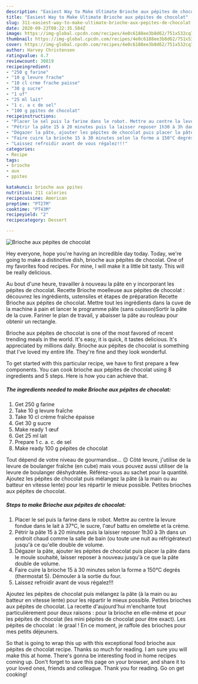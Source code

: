 ```yaml
---
description: "Easiest Way to Make Ultimate Brioche aux pépites de chocolat"
title: "Easiest Way to Make Ultimate Brioche aux pépites de chocolat"
slug: 311-easiest-way-to-make-ultimate-brioche-aux-pepites-de-chocolat
date: 2020-09-23T08:22:35.584Z
image: https://img-global.cpcdn.com/recipes/4e0c6188ee3b8d62/751x532cq70/brioche-aux-pepites-de-chocolat-photo-principale-de-la-recette.jpg
thumbnail: https://img-global.cpcdn.com/recipes/4e0c6188ee3b8d62/751x532cq70/brioche-aux-pepites-de-chocolat-photo-principale-de-la-recette.jpg
cover: https://img-global.cpcdn.com/recipes/4e0c6188ee3b8d62/751x532cq70/brioche-aux-pepites-de-chocolat-photo-principale-de-la-recette.jpg
author: Harvey Christensen
ratingvalue: 4.7
reviewcount: 30819
recipeingredient:
- "250 g farine"
- "10 g levure frache"
- "10 cl crme frache paisse"
- "30 g sucre"
- "1 uf"
- "25 ml lait"
- "1 c. a c de sel"
- "100 g ppites de chocolat"
recipeinstructions:
- "Placer le sel puis la farine dans le robot. Mettre au centre la levure fondue dans le lait à 37°C, le sucre, l&#39;œuf battu en omelette et la crème."
- "Pétrir la pâte 15 à 20 minutes puis la laisser reposer 1h30 à 3h dans un endroit chaud comme la salle de bain (ou toute une nuit au réfrigérateur) jusqu&#39;à ce qu&#39;elle double de volume."
- "Dégazer la pâte, ajouter les pépites de chocolat puis placer la pâte dans le moule souhaité, laisser reposer à nouveau jusqu&#39;à ce que la pâte double de volume."
- "Faire cuire la brioche 15 à 30 minutes selon la forme a 150°C degrés (thermostat 5). Démouler à la sortie du four."
- "Laissez refroidir avant de vous régalez!!!"
categories:
- Recipe
tags:
- brioche
- aux
- ppites

katakunci: brioche aux ppites 
nutrition: 211 calories
recipecuisine: American
preptime: "PT27M"
cooktime: "PT43M"
recipeyield: "2"
recipecategory: Dessert

---
```



![Brioche aux pépites de chocolat](https://img-global.cpcdn.com/recipes/4e0c6188ee3b8d62/751x532cq70/brioche-aux-pepites-de-chocolat-photo-principale-de-la-recette.jpg)

Hey everyone, hope you're having an incredible day today. Today, we're going to make a distinctive dish, brioche aux pépites de chocolat. One of my favorites food recipes. For mine, I will make it a little bit tasty. This will be really delicious.

Au bout d&#39;une heure, travailler à nouveau la pâte en y incorporant les pépites de chocolat. Recette Brioche moelleuse aux pépites de chocolat : découvrez les ingrédients, ustensiles et étapes de préparation Recette Brioche aux pépites de chocolat. Mettre tout les ingrédients dans la cuve de la machine à pain et lancer le programme pâte (sans cuisson)Sortir la pâte de la cuve. Fariner le plan de travail, y abaisser la pâte au rouleau pour obtenir un rectangle.

Brioche aux pépites de chocolat is one of the most favored of recent trending meals in the world. It's easy, it is quick, it tastes delicious. It's appreciated by millions daily. Brioche aux pépites de chocolat is something that I've loved my entire life. They're fine and they look wonderful.


To get started with this particular recipe, we have to first prepare a few components. You can cook brioche aux pépites de chocolat using 8 ingredients and 5 steps. Here is how you can achieve that.

<!--inarticleads1-->

##### The ingredients needed to make Brioche aux pépites de chocolat:

1. Get 250 g farine
1. Take 10 g levure fraîche
1. Take 10 cl crème fraîche épaisse
1. Get 30 g sucre
1. Make ready 1 œuf
1. Get 25 ml lait
1. Prepare 1 c. a. c. de sel
1. Make ready 100 g pépites de chocolat


Tout dépend de votre niveau de gourmandise… 😉 Côté levure, j&#39;utilise de la levure de boulanger fraîche (en cube) mais vous pouvez aussi utiliser de la levure de boulanger déshydratée. Référez-vous au sachet pour la quantité. Ajoutez les pépites de chocolat puis mélangez la pâte (à la main ou au batteur en vitesse lente) pour les répartir le mieux possible. Petites brioches aux pépites de chocolat. 

<!--inarticleads2-->

##### Steps to make Brioche aux pépites de chocolat:

1. Placer le sel puis la farine dans le robot. Mettre au centre la levure fondue dans le lait à 37°C, le sucre, l&#39;œuf battu en omelette et la crème.
1. Pétrir la pâte 15 à 20 minutes puis la laisser reposer 1h30 à 3h dans un endroit chaud comme la salle de bain (ou toute une nuit au réfrigérateur) jusqu&#39;à ce qu&#39;elle double de volume.
1. Dégazer la pâte, ajouter les pépites de chocolat puis placer la pâte dans le moule souhaité, laisser reposer à nouveau jusqu&#39;à ce que la pâte double de volume.
1. Faire cuire la brioche 15 à 30 minutes selon la forme a 150°C degrés (thermostat 5). Démouler à la sortie du four.
1. Laissez refroidir avant de vous régalez!!!


Ajoutez les pépites de chocolat puis mélangez la pâte (à la main ou au batteur en vitesse lente) pour les répartir le mieux possible. Petites brioches aux pépites de chocolat. La recette d&#39;aujourd&#39;hui m&#39;enchante tout particulièrement pour deux raisons : pour la brioche en elle-même et pour les pépites de chocolat (les mini pépites de chocolat pour être exact). Les pépites de chocolat : le graal ! En ce moment, je raffole des brioches pour mes petits déjeuners. 

So that is going to wrap this up with this exceptional food brioche aux pépites de chocolat recipe. Thanks so much for reading. I am sure you will make this at home. There's gonna be interesting food in home recipes coming up. Don't forget to save this page on your browser, and share it to your loved ones, friends and colleague. Thank you for reading. Go on get cooking!
